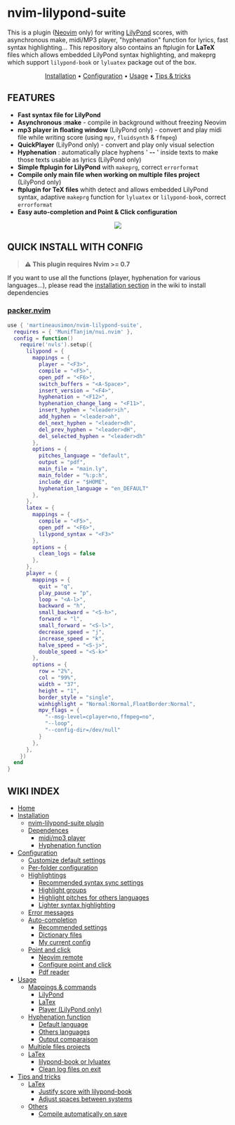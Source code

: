 # nvim-lilypond-suite

This is a plugin ([Neovim](https://github.com/neovim/neovim) only) for writing [LilyPond](https://lilypond.org/index.html) scores, with asynchronous make, midi/MP3 player, "hyphenation" function for lyrics, fast syntax highlighting... This repository also contains an ftplugin for **LaTeX** files which allows embedded LilyPond syntax highlighting, and makeprg which support `lilypond-book` or `lyluatex` package out of the box.

<p align=center>
   <a href="https://github.com/martineausimon/nvim-lilypond-suite/wiki/1.-Installation">Installation</a> • <a href="https://github.com/martineausimon/nvim-lilypond-suite/wiki/2.-Configuration">Configuration</a> • <a href="https://github.com/martineausimon/nvim-lilypond-suite/wiki/3.-Usage">Usage</a> • <a href="https://github.com/martineausimon/nvim-lilypond-suite/wiki/4.-Tips-and-tricks">Tips & tricks</a>
</p>

## FEATURES

* **Fast syntax file for LilyPond**
* **Asynchronous :make** - compile in background without freezing Neovim
* **mp3 player in floating window** (LilyPond only) - convert and play midi file while writing score (using `mpv`, `fluidsynth` & `ffmpeg`)
* **QuickPlayer** (LilyPond only) - convert and play only visual selection
* **Hyphenation** : automatically place hyphens ' **--** ' inside texts to make those texts usable as lyrics (LilyPond only)
* **Simple ftplugin for LilyPond** with `makeprg`, correct `errorformat`
* **Compile only main file when working on multiple files project** (LilyPond only)
* **ftplugin for TeX files** whith detect and allows embedded LilyPond syntax, adaptive `makeprg` function for `lyluatex` or `lilypond-book`, correct `errorformat`
* **Easy auto-completion and Point & Click configuration**

<p align="center">
<img src="https://user-images.githubusercontent.com/89019438/191845626-4ba6224c-46c3-484f-a355-5cf10a66889f.png">
</p>

## QUICK INSTALL WITH CONFIG

> **⚠ This plugin requires Nvim >= 0.7**

If you want to use all the functions (player, hyphenation for various languages...), please read the [installation section](https://github.com/martineausimon/nvim-lilypond-suite/wiki/1.-Installation) in the wiki to install dependencies

### [packer.nvim](https://github.com/wbthomason/packer.nvim)

```lua 
use { 'martineausimon/nvim-lilypond-suite',
  requires = { 'MunifTanjim/nui.nvim' },
  config = function()
    require('nvls').setup({
      lilypond = {
        mappings = {
          player = "<F3>",
          compile = "<F5>",
          open_pdf = "<F6>",
          switch_buffers = "<A-Space>",
          insert_version = "<F4>",
          hyphenation = "<F12>",
          hyphenation_change_lang = "<F11>",
          insert_hyphen = "<leader>ih",
          add_hyphen = "<leader>ah",
          del_next_hyphen = "<leader>dh",
          del_prev_hyphen = "<leader>dH",
          del_selected_hyphen = "<leader>dh"
        },
        options = {
          pitches_language = "default",
          output = "pdf",
          main_file = "main.ly",
          main_folder = "%:p:h",
          include_dir = "$HOME",
          hyphenation_language = "en_DEFAULT"
        },
      },
      latex = {
        mappings = {
          compile = "<F5>",
          open_pdf = "<F6>",
          lilypond_syntax = "<F3>"
        },
        options = {
          clean_logs = false
        },
      },
      player = {
        mappings = {
          quit = "q",
          play_pause = "p",
          loop = "<A-l>",
          backward = "h",
          small_backward = "<S-h>",
          forward = "l",
          small_forward = "<S-l>",
          decrease_speed = "j",
          increase_speed = "k",
          halve_speed = "<S-j>",
          double_speed = "<S-k>"
        },
        options = {
          row = "2%",
          col = "99%",
          width = "37",
          height = "1",
          border_style = "single",
          winhighlight = "Normal:Normal,FloatBorder:Normal",
          mpv_flags = {
            "--msg-level=cplayer=no,ffmpeg=no",
            "--loop",
            "--config-dir=/dev/null"
          }
        },
      },
    })
  end
}
```

## WIKI INDEX

* [Home](https://github.com/martineausimon/nvim-lilypond-suite/wiki)
* [Installation](https://github.com/martineausimon/nvim-lilypond-suite/wiki/1.-Installation)
  * [nvim-lilypond-suite plugin](https://github.com/martineausimon/nvim-lilypond-suite/wiki/1.-Installation#nvim-lilypond-suite-plugin)
  * [Dependences](https://github.com/martineausimon/nvim-lilypond-suite/wiki/1.-Installation#dependences)
    * [midi/mp3 player](https://github.com/martineausimon/nvim-lilypond-suite/wiki/1.-Installation#midimp3-player)
    * [Hyphenation function](https://github.com/martineausimon/nvim-lilypond-suite/wiki/1.-Installation#hyphenation-function)
* [Configuration](https://github.com/martineausimon/nvim-lilypond-suite/wiki/2.-Configuration)
  * [Customize default settings](https://github.com/martineausimon/nvim-lilypond-suite/wiki/2.-Configuration#customize-default-settings)
  * [Per-folder configuration](https://github.com/martineausimon/nvim-lilypond-suite/wiki/2.-Configuration#per-folder-configuration)
  * [Highlightings](https://github.com/martineausimon/nvim-lilypond-suite/wiki/2.-Configuration#highlightings)
    * [Recommended syntax sync settings](https://github.com/martineausimon/nvim-lilypond-suite/wiki/2.-Configuration#recommended-syntax-sync-settings)
    * [Highlight groups](https://github.com/martineausimon/nvim-lilypond-suite/wiki/2.-Configuration#highlight-groups)
    * [Highlight pitches for others languages](https://github.com/martineausimon/nvim-lilypond-suite/wiki/2.-Configuration#highlight-pitches-for-others-languages)
    * [Lighter syntax highlighting](https://github.com/martineausimon/nvim-lilypond-suite/wiki/2.-Configuration#lighter-syntax-highlighting)
  * [Error messages](https://github.com/martineausimon/nvim-lilypond-suite/wiki/2.-Configuration#error-messages)
  * [Auto-completion](https://github.com/martineausimon/nvim-lilypond-suite/wiki/2.-Configuration#auto-completion)
    * [Recommended settings](https://github.com/martineausimon/nvim-lilypond-suite/wiki/2.-Configuration#recommended-settings)
    * [Dictionary files](https://github.com/martineausimon/nvim-lilypond-suite/wiki/2.-Configuration#dictionary-files)
    * [My current config](https://github.com/martineausimon/nvim-lilypond-suite/wiki/2.-Configuration#my-current-config)
  * [Point and click](https://github.com/martineausimon/nvim-lilypond-suite/wiki/2.-Configuration#point-and-click)
    * [Neovim remote](https://github.com/martineausimon/nvim-lilypond-suite/wiki/2.-Configuration#neovim-remote)
    * [Configure point and click](https://github.com/martineausimon/nvim-lilypond-suite/wiki/2.-Configuration#configure-the-point-and-click)
    * [Pdf reader](https://github.com/martineausimon/nvim-lilypond-suite/wiki/2.-Configuration#pdf-reader)
* [Usage](https://github.com/martineausimon/nvim-lilypond-suite/wiki/3.-Usage)
  * [Mappings & commands](https://github.com/martineausimon/nvim-lilypond-suite/wiki/3.-Usage#mappings--commands)
    * [LilyPond](https://github.com/martineausimon/nvim-lilypond-suite/wiki/3.-Usage#lilypond)
    * [LaTex](https://github.com/martineausimon/nvim-lilypond-suite/wiki/3.-Usage#latex)
    * [Player (LilyPond only)](https://github.com/martineausimon/nvim-lilypond-suite/wiki/3.-Usage#player-mappings-lilypond-only)
  * [Hyphenation function](https://github.com/martineausimon/nvim-lilypond-suite/wiki/3.-Usage#hyphenation-function)
    * [Default language](https://github.com/martineausimon/nvim-lilypond-suite/wiki/3.-Usage#default-language)
    * [Others languages](https://github.com/martineausimon/nvim-lilypond-suite/wiki/3.-Usage#other-languages)
    * [Output comparaison](https://github.com/martineausimon/nvim-lilypond-suite/wiki/3.-Usage#outputs-comparaison)
  * [Multiple files projects](https://github.com/martineausimon/nvim-lilypond-suite/wiki/3.-Usage#multiple-files-projects)
  * [LaTex](https://github.com/martineausimon/nvim-lilypond-suite/wiki/3.-Usage#latex-1)
    * [lilypond-book or lyluatex](https://github.com/martineausimon/nvim-lilypond-suite/wiki/3.-Usage#lilypond-book-or-lyluatex)
    * [Clean log files on exit](https://github.com/martineausimon/nvim-lilypond-suite/wiki/3.-Usage#clean-log-files-on-exit)
* [Tips and tricks](https://github.com/martineausimon/nvim-lilypond-suite/wiki/4.-Tips-and-tricks)
  * [LaTex](https://github.com/martineausimon/nvim-lilypond-suite/wiki/4.-Tips-and-tricks#latex)
    * [Justify score with lilypond-book](https://github.com/martineausimon/nvim-lilypond-suite/wiki/4.-Tips-and-tricks#justify-score-with-lilypond-book)
    * [Adjust spaces between systems](https://github.com/martineausimon/nvim-lilypond-suite/wiki/4.-Tips-and-tricks#adjust-spaces-between-systems)
  * [Others](https://github.com/martineausimon/nvim-lilypond-suite/wiki/4.-Tips-and-tricks#others)
    * [Compile automatically on save](https://github.com/martineausimon/nvim-lilypond-suite/wiki/4.-Tips-and-tricks#compile-automatically-on-save)
